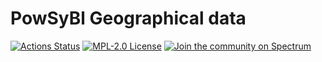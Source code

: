 # PowSyBl Geographical data

[![Actions Status](https://github.com/powsybl/powsybl-network-store/workflows/CI/badge.svg)](https://github.com/powsybl/powsybl-geo-data/actions)
[![MPL-2.0 License](https://img.shields.io/badge/license-MPL_2.0-blue.svg)](https://www.mozilla.org/en-US/MPL/2.0/)
[![Join the community on Spectrum](https://withspectrum.github.io/badge/badge.svg)](https://spectrum.chat/powsybl)
